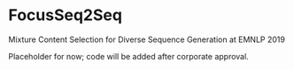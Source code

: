 # FocusSeq2Seq
Mixture Content Selection for Diverse Sequence Generation at EMNLP 2019

Placeholder for now; code will be added after corporate approval.
